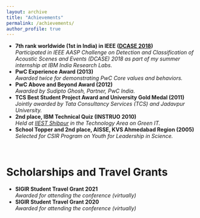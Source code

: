 ```yaml
---
layout: archive
title: "Achievements"
permalink: /achievements/
author_profile: true
---
```


<ul class="smallFont">
	<li> <b> 7th rank worldwide (1st in India) in IEEE (<a href="http://dcase.community/challenge2018/task-bird-audio-detection-results">DCASE 2018</a>) </b> <br>
		<i> Participated in IEEE AASP Challenge on Detection and Classification of Acoustic Scenes and Events (DCASE) 2018 as part of my summer internship at IBM India Research Labs. </i>
	</li>
	<li> <b> PwC Experience Award (2013) </b> <br>
		<i> Awarded twice for demonstrating PwC Core values and behaviors. </i>
	</li>
	<li> <b> PwC Above and Beyond Award (2012) </b> <br>
		<i> Awarded by Sudipto Ghosh, Partner, PwC India. </i>
	</li>
	<li> <b> TCS Best Student Project Award and University Gold Medal (2011) </b> <br>
		<i> Jointly awarded by Tata Consultancy Services (TCS) and Jadavpur University. </i>
	</li>
	<li> <b> 2nd place, IBM Technical Quiz (INSTRUO 2010) </b> <br>
		<i> Held at <a href="https://www.iiests.ac.in/">IIEST Shibpur</a> in the Technology Area on Green IT. </i>
	</li>
	<li> <b> School Topper and 2nd place, AISSE, KVS Ahmedabad Region (2005) </b> <br>
		<i> Selected for CSIR Program on Youth for Leadership in Science. </i>
	</li>
</ul>

<br>

Scholarships and Travel Grants
======

<ul class="smallFont">
	<li> <b> SIGIR Student Travel Grant 2021 </b> <br>
		<i> Awarded for attending the conference (virtually) </i>
	</li>
	<li> <b> SIGIR Student Travel Grant 2020 </b> <br>
		<i> Awarded for attending the conference (virtually) </i>
	</li>
</ul>